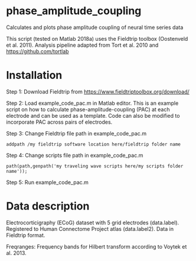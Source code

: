 # phase_amplitude_coupling
Calculates and plots phase amplitude coupling of neural time series data

This script (tested on Matlab 2018a) uses the Fieldtrip toolbox (Oostenveld et al. 2011). Analysis pipeline adapted from Tort et al. 2010 and https://github.com/tortlab

# Installation
Step 1: Download Fieldtrip from https://www.fieldtriptoolbox.org/download/

Step 2: Load example_code_pac.m in Matlab editor. This is an example script on how to calculate phase-amplitude-coupling (PAC) at each electrode  and can be used as a template. Code can also be modified to incorporate PAC across pairs of electrodes.

Step 3: Change Fieldtrip file path in example_code_pac.m
```
addpath /my fieldtrip software location here/fieldtrip folder name
```
Step 4: Change scripts file path in example_code_pac.m
```
path(path,genpath('my traveling wave scripts here/my scripts folder name'));
```
Step 5: Run example_code_pac.m

# Data description
Electrocorticigraphy (ECoG) dataset with 5 grid electrodes (data.label). Registered to Human Connectome Project atlas (data.label2). Data in Fieldtrip format.

Freqranges: Frequency bands for Hilbert transform according to Voytek et al. 2013.


